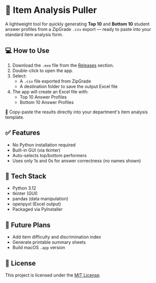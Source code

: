 # 🧮 Item Analysis Puller

A lightweight tool for quickly generating **Top 10** and **Bottom 10** student answer profiles from a ZipGrade `.csv` export — ready to paste into your standard item analysis form.

## 💻 How to Use

1. Download the `.exe` file from the [Releases](../../releases) section.
2. Double-click to open the app.
3. Select:
   - A `.csv` file exported from ZipGrade
   - A destination folder to save the output Excel file
4. The app will create an Excel file with:
   - Top 10 Answer Profiles
   - Bottom 10 Answer Profiles

📎 Copy-paste the results directly into your department's item analysis template.

## ✅ Features

- No Python installation required
- Built-in GUI (via tkinter)
- Auto-selects top/bottom performers
- Uses only 1s and 0s for answer correctness (no names shown)

## 🔧 Tech Stack

- Python 3.12
- tkinter (GUI)
- pandas (data manipulation)
- openpyxl (Excel output)
- Packaged via PyInstaller

## 🧪 Future Plans

- Add item difficulty and discrimination index
- Generate printable summary sheets
- Build macOS `.app` version

## 📄 License

This project is licensed under the [MIT License](LICENSE).
